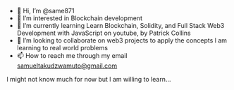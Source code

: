 - 👋 Hi, I’m @same871
- 👀 I’m interested in Blockchain development
- 🌱 I’m currently learning Learn Blockchain, Solidity, and Full Stack Web3 Development with JavaScript on youtube, by Patrick Collins
- 💞️ I’m looking to collaborate on web3 projects to apply the concepts l am learning to real world problems
- 📫 How to reach me through my email samueltakudzwamuto@gmail.com

l might not know much for now but l am willing to learn...

<!---
same871/same871 is a ✨ special ✨ repository because its `README.md` (this file) appears on your GitHub profile.
You can click the Preview link to take a look at your changes.
--->
